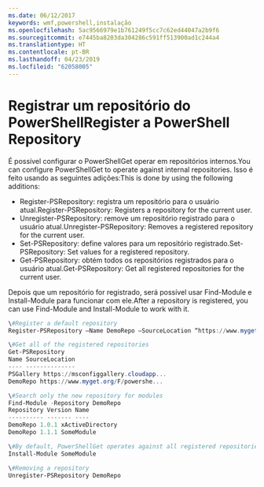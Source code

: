 ```yaml
---
ms.date: 06/12/2017
keywords: wmf,powershell,instalação
ms.openlocfilehash: 5ac9566979e1b761249f5cc7c62ed44047a2b9f6
ms.sourcegitcommit: e7445ba8203da304286c591ff513900ad1c244a4
ms.translationtype: HT
ms.contentlocale: pt-BR
ms.lasthandoff: 04/23/2019
ms.locfileid: "62058005"
---
```

# <a name="register-a-powershell-repository"></a><span data-ttu-id="335d7-102">Registrar um repositório do PowerShell</span><span class="sxs-lookup"><span data-stu-id="335d7-102">Register a PowerShell Repository</span></span>
<span data-ttu-id="335d7-103">É possível configurar o PowerShellGet operar em repositórios internos.</span><span class="sxs-lookup"><span data-stu-id="335d7-103">You can configure PowerShellGet to operate against internal repositories.</span></span> <span data-ttu-id="335d7-104">Isso é feito usando as seguintes adições:</span><span class="sxs-lookup"><span data-stu-id="335d7-104">This is done by using the following additions:</span></span>
- <span data-ttu-id="335d7-105">Register-PSRepository: registra um repositório para o usuário atual.</span><span class="sxs-lookup"><span data-stu-id="335d7-105">Register-PSRepository: Registers a repository for the current user.</span></span>
- <span data-ttu-id="335d7-106">Unregister-PSRepository: remove um repositório registrado para o usuário atual.</span><span class="sxs-lookup"><span data-stu-id="335d7-106">Unregister-PSRepository: Removes a registered repository for the current user.</span></span>
- <span data-ttu-id="335d7-107">Set-PSRepository: define valores para um repositório registrado.</span><span class="sxs-lookup"><span data-stu-id="335d7-107">Set-PSRepository: Set values for a registered repository.</span></span>
- <span data-ttu-id="335d7-108">Get-PSRepository: obtém todos os repositórios registrados para o usuário atual.</span><span class="sxs-lookup"><span data-stu-id="335d7-108">Get-PSRepository: Get all registered repositories for the current user.</span></span>

<span data-ttu-id="335d7-109">Depois que um repositório for registrado, será possível usar Find-Module e Install-Module para funcionar com ele.</span><span class="sxs-lookup"><span data-stu-id="335d7-109">After a repository is registered, you can use Find-Module and Install-Module to work with it.</span></span>

```powershell
\#Register a default repository
Register-PSRepository –Name DemoRepo –SourceLocation “https://www.myget.org/F/powershellgetdemo/api/v2” –PublishLocation “<https://www.myget.org/F/powershellgetdemo/api/v2>/package” –InstallationPolicy –Trusted

\#Get all of the registered repositories
Get-PSRepository
Name SourceLocation
---- --------------
PSGallery https://msconfiggallery.cloudapp...
DemoRepo https://www.myget.org/F/powershe...

\#Search only the new repository for modules
Find-Module -Repository DemoRepo
Repository Version Name
---------- ------- ----
DemoRepo 1.0.1 xActiveDirectory
DemoRepo 1.1.1 SomeModule

\#By default, PowerShellGet operates against all registered repositories when none is specified. In this example, the “SomeModule” module is installed from the DemoRepo.
Install-Module SomeModule

\#Removing a repository
Unregister-PSRepository DemoRepo
```
